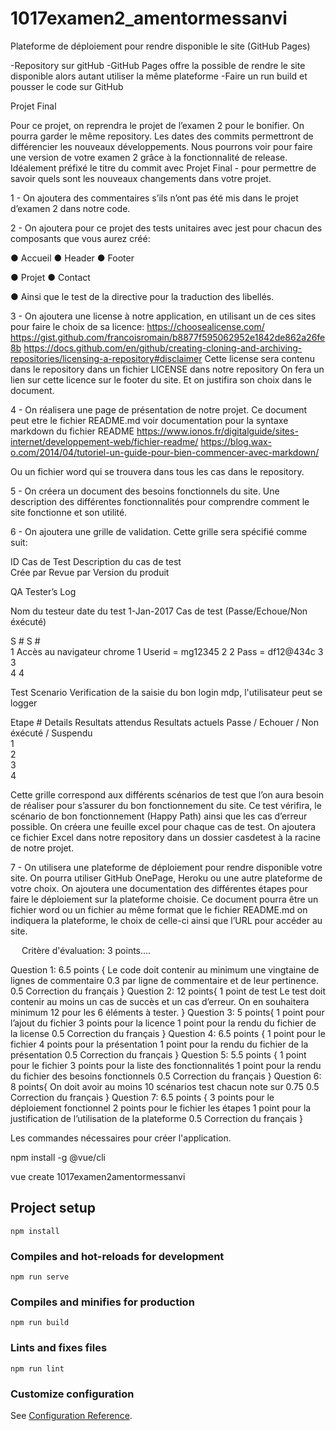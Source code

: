 # 1017examen2_amentormessanvi
Plateforme de déploiement pour rendre disponible le site (GitHub Pages) 

-Repository sur gitHub
-GitHub Pages offre la possible de rendre le site disponible alors autant utiliser la même plateforme
-Faire un run build et pousser le code sur GitHub


Projet Final

Pour ce projet, on reprendra le projet de l’examen 2 pour le bonifier.
On pourra garder le même repository.
Les dates des commits permettront de différencier les nouveaux développements.
Nous pourrons voir pour faire une version de votre examen 2 grâce à la fonctionnalité de release.
Idéalement préfixé le titre du commit avec Projet Final - pour permettre de savoir quels sont les nouveaux changements dans votre projet.

1 - On ajoutera des commentaires s’ils n’ont pas été mis dans le projet d’examen 2 dans notre code. 

2 - On ajoutera pour ce projet des tests unitaires avec jest pour chacun des composants que vous aurez créé:

●	Accueil
●	Header
●	Footer

●	Projet
●	Contact

●	Ainsi que le test de la directive pour la traduction des libellés.

3 - On ajoutera une license à notre application, en utilisant un de ces sites pour faire le choix de sa licence:
https://choosealicense.com/
https://gist.github.com/francoisromain/b8877f595062952e1842de862a26fe8b
https://docs.github.com/en/github/creating-cloning-and-archiving-repositories/licensing-a-repository#disclaimer
Cette license sera contenu dans le repository dans un fichier LICENSE dans notre repository
On fera un lien sur cette licence sur le footer du site. Et on justifira son choix dans le document.


4 - On réalisera une page de présentation de notre projet. Ce document peut etre le fichier README.md voir documentation pour la syntaxe markdown du fichier README
https://www.ionos.fr/digitalguide/sites-internet/developpement-web/fichier-readme/
https://blog.wax-o.com/2014/04/tutoriel-un-guide-pour-bien-commencer-avec-markdown/

Ou un fichier word qui se trouvera dans tous les cas dans le repository.



5 - On créera un document des besoins fonctionnels du site. Une description des différentes fonctionnalités pour comprendre comment le site fonctionne et son utilité.




6 - On ajoutera une grille de validation. Cette grille sera spécifié comme suit:


ID Cas de Test		Description du cas de test	
Crée par		Revue par		Version du produit	
										
QA Tester’s Log									
										
Nom du testeur		date du test	1-Jan-2017	Cas de test (Passe/Echoue/Non éxécuté)	
										
S #			S #		
1	Accès au navigateur chrome		1	Userid = mg12345
2			2	Pass = df12@434c
3			3	
4			4	
										
Test Scenario	Verification de la saisie du bon login mdp, l'utilisateur peut se logger									
										
Etape #	Details		Resultats attendus		Resultats actuels			Passe / Echouer / Non éxécuté / Suspendu		
1				
2				
3				
4				

Cette grille correspond aux différents scénarios de test que l’on aura besoin de réaliser pour s’assurer du bon fonctionnement du site. Ce test vérifira, le scénario de bon fonctionnement (Happy Path) ainsi que les cas d’erreur possible. On créera une feuille excel pour chaque cas de test. On ajoutera ce fichier Excel dans notre repository dans un dossier casdetest à la racine de notre projet.


7 - On utilisera une plateforme de déploiement pour rendre disponible votre site. On pourra utiliser GitHub OnePage, Heroku ou une autre plateforme de votre choix.
On ajoutera une documentation des différentes étapes pour faire le déploiement sur la plateforme choisie. Ce document pourra être un fichier word ou un fichier au même format que le fichier README.md on indiquera la plateforme, le choix de celle-ci ainsi que l’URL pour accéder au site.

 
Critère d'évaluation:
3 points....

Question 1:
6.5 points {
	Le code doit contenir au minimum une vingtaine de lignes de commentaire 0.3 par ligne de commentaire et de leur pertinence.
	0.5 Correction du français
}
Question 2:
12 points{
	1 point de test
Le test doit contenir au moins un cas de succès et un cas d’erreur.
On en souhaitera minimum 12 pour les 6 éléments à tester.
}
Question 3:
5 points{
	1 point pour l’ajout du fichier
	3 points pour la licence
1 point pour la rendu du fichier de la license
0.5 Correction du français
}
Question 4:
6.5 points {
	1 point pour le fichier
	4 points pour la présentation
1 point pour la rendu du fichier de la présentation
	0.5 Correction du français
}
Question 5:
5.5 points {
	1 point pour le fichier
	3 points pour la liste des fonctionnalités
	1 point pour la rendu du fichier des besoins fonctionnels
	0.5 Correction du français
}
Question 6:
8 points{
	On doit avoir au moins 10 scénarios test chacun note sur 0.75
	0.5 Correction du français
}
Question 7:
6.5 points {
	3 points pour le déploiement fonctionnel
2 points pour le fichier les étapes
1 point pour la justification de l’utilisation de la plateforme
	0.5 Correction du français
}


Les commandes nécessaires pour créer l'application.

npm install -g @vue/cli

vue create 1017examen2amentormessanvi

## Project setup
```
npm install
```

### Compiles and hot-reloads for development
```
npm run serve
```

### Compiles and minifies for production
```
npm run build
```

### Lints and fixes files
```
npm run lint
```

### Customize configuration
See [Configuration Reference](https://cli.vuejs.org/config/).
